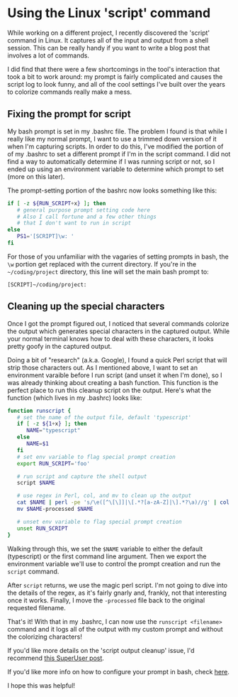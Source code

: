 # Using the Linux 'script' command 

While working on a different project, I recently discovered the 'script' command in Linux.  It captures all of the input and output from a shell session.  This can be really handy if you want to write a blog post that involves a lot of commands.

I did find that there were a few shortcomings in the tool's interaction that took a bit to work around: my prompt is fairly complicated and causes the script log to look funny, and all of the cool settings I've built over the years to colorize commands really make a mess.

## Fixing the prompt for script

My bash prompt is set in my .bashrc file. The problem I found is that while I really like my normal prompt, I want to use a trimmed down version of it when I'm capturing scripts.  In order to do this, I've modified the portion of of my .bashrc to set a different prompt if I'm in the script command.  I did not find a way to automatically determine if I was running script or not, so I ended up using an environment variable to determine which prompt to set (more on this later).

The prompt-setting portion of the bashrc now looks something like this:

```bash
if [ -z ${RUN_SCRIPT+x} ]; then 
   # general purpose prompt setting code here
   # Also I call fortune and a few other things 
   # that I don't want to run in script
else
   PS1='[SCRIPT]\w: '
fi
```
For those of you unfamiliar with the vagaries of setting prompts in bash, the `\w` portion get replaced with the current directory.  If you're in the `~/coding/project` directory, this line will set the main bash prompt to:

    [SCRIPT]~/coding/project: 

## Cleaning up the special characters

Once I got the prompt figured out, I noticed that several commands colorize the output which generates special characters in the captured output.  While your normal terminal knows how to deal with these characters, it looks pretty goofy in the captured output.

Doing a bit of "research" (a.k.a. Google), I found a quick Perl script that will strip those characters out.  As I mentioned above, I want to set an environment varaible before I run script (and unset it when I'm done), so I was already thinking about creating a bash function.  This function is the perfect place to run this cleanup script on the output.  Here's what the function (which lives in my .bashrc) looks like:

```bash
function runscript { 
   # set the name of the output file, default 'typescript'
   if [ -z ${1+x} ]; then 
      NAME="typescript"
   else
      NAME=$1
   fi
   # set env variable to flag special prompt creation
   export RUN_SCRIPT='foo'

   # run script and capture the shell output 
   script $NAME

   # use regex in Perl, col, and mv to clean up the output
   cat $NAME | perl -pe 's/\e([^\[\]]|\[.*?[a-zA-Z]|\].*?\a)//g' | col -b > $NAME-processed
   mv $NAME-processed $NAME

   # unset env variable to flag special prompt creation
   unset RUN_SCRIPT
}
```
Walking through this, we set the `$NAME` variable to either the default (typescript) or the first command line argument.  Then we export the environment variable we'll use to control the prompt creation and run the `script` command.

After `script` returns, we use the magic perl script.  I'm not going to dive into the details of the regex, as it's fairly gnarly and, frankly, not that interesting once it works.  Finally, I move the `-processed` file back to the original requested filename.

That's it!  With that in my .bashrc, I can now use the `runscript <filename>` command and it logs all of the output with my custom prompt and without the colorizing characters!

If you'd like more details on the 'script output cleanup' issue, I'd recommend [this SuperUser post]( https://superuser.com/questions/236930/how-to-clean-up-output-of-linux-script-command).

If you'd like more info on how to configure your prompt in bash, check [here](https://www.cyberciti.biz/tips/howto-linux-unix-bash-shell-setup-prompt.html).

I hope this was helpful!